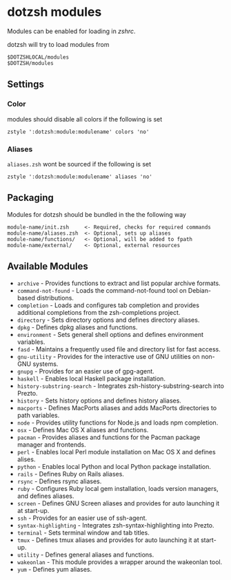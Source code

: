 dotzsh modules
==============

Modules can be enabled for loading in *zshrc*.

dotzsh will try to load modules from 

    $DOTZSHLOCAL/modules
    $DOTZSH/modules

Settings
--------

### Color

modules should disable all colors if the following is set

    zstyle ':dotzsh:module:modulename' colors 'no'

### Aliases

`aliases.zsh` wont be sourced if the following is set

    zstyle ':dotzsh:module:modulename' aliases 'no'

Packaging
---------

Modules for dotzsh should be bundled in the the following way

    module-name/init.zsh     <- Required, checks for required commands
    module-name/aliases.zsh  <- Optional, sets up aliases
    module-name/functions/   <- Optional, will be added to fpath
    module-name/external/    <- Optional, external resources

Available Modules
-----------------

  - `archive` - Provides functions to extract and list popular archive formats.
  - `command-not-found` - Loads the command-not-found tool on Debian-based distributions.
  - `completion` - Loads and configures tab completion and provides additional completions from
    the zsh-completions project.
  - `directory` - Sets directory options and defines directory aliases.
  - `dpkg` - Defines dpkg aliases and functions.
  - `environment` - Sets general shell options and defines environment variables.
  - `fasd` - Maintains a frequently used file and directory list for fast access.
  - `gnu-utility` - Provides for the interactive use of GNU utilities on non-GNU systems.
  - `gnupg` - Provides for an easier use of gpg-agent.
  - `haskell` - Enables local Haskell package installation.
  - `history-substring-search` - Integrates zsh-history-substring-search into Prezto.
  - `history` - Sets history options and defines history aliases.
  - `macports` - Defines MacPorts aliases and adds MacPorts directories to path variables.
  - `node` - Provides utility functions for Node.js and loads npm completion.
  - `osx` - Defines Mac OS X aliases and functions.
  - `pacman` - Provides aliases and functions for the Pacman package manager and frontends.
  - `perl` - Enables local Perl module installation on Mac OS X and defines alises.
  - `python` - Enables local Python and local Python package installation.
  - `rails` - Defines Ruby on Rails aliases.
  - `rsync` - Defines rsync aliases.
  - `ruby` - Configures Ruby local gem installation, loads version managers, and defines
    aliases.
  - `screen` - Defines GNU Screen aliases and provides for auto launching it at start-up.
  - `ssh` - Provides for an easier use of ssh-agent.
  - `syntax-highlighting` - Integrates zsh-syntax-highlighting into Prezto.
  - `terminal` - Sets terminal window and tab titles.
  - `tmux` - Defines tmux aliases and provides for auto launching it at start-up.
  - `utility` - Defines general aliases and functions.
  - `wakeonlan` - This module provides a wrapper around the wakeonlan tool.
  - `yum` - Defines yum aliases.

